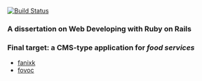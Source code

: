 [![Build Status](https://travis-ci.org/fanixk/faee.svg?branch=travis)](https://travis-ci.org/fanixk/faee)
### A dissertation on Web Developing with **Ruby on Rails**
### Final target: a CMS-type application for *food services*


- [fanixk](https://github.com/fanixk) 
- [fovoc](https://github.com/fovoc) 
